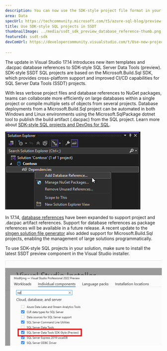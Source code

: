 ```yaml
---
description: You can now use the SDK-style project file format in your SQL Server Data Tools projects with enhanced SQL debugging and schema comparison capabilities.
area: Data
specUrl: https://techcommunity.microsoft.com/t5/azure-sql-blog/preview-release-of-sdk-style-sql-projects-in-visual-studio-2022/ba-p/4240616
title: Use SDK-style SQL projects in SSDT
thumbnailImage: ../media/ssdt_sdk_preview_database_reference-thumb.png
featureId: ssdt-sdk
devComUrl: https://developercommunity.visualstudio.com/t/Use-new-project-file-format-for-sqlproj/480461

---
```



The update in Visual Studio 17.14 introduces new item templates and .dacpac database references to SDK-style SQL Server Data Tools (preview). SDK-style SSDT SQL projects are based on the Microsoft.Build.Sql SDK, which provides cross-platform support and improved CI/CD capabilities for SQL Server Data Tools (SSDT) projects.

With less verbose project files and database references to NuGet packages, teams can collaborate more efficiently on large databases within a single project or compile multiple sets of objects from several projects. Database deployments from a Microsoft.Build.Sql project can be automated in both Windows and Linux environments using the Microsoft.SqlPackage dotnet tool to publish the build artifact (.dacpac) from the SQL project. Learn more about [SDK-style SQL projects and DevOps for SQL](https://aka.ms/sqlprojects).

![Adding a database reference in SDK-style SQL Server Data Tools](../media/ssdt_sdk_preview_database_reference.png)

In 17.14, [database references](https://learn.microsoft.com/sql/tools/sql-database-projects/concepts/database-references?pivots=sq1-visual-studio-sdk) have been expanded to support project and .dacpac artifact references. Support for database references as package references will be available in a future release. A recent update to the [slngen solution file generator](https://github.com/microsoft/slngen) also added support for Microsoft.Build.Sql projects, enabling the management of large solutions programmatically.

To use SDK-style SQL projects in your solution, make sure to install the latest SSDT preview component in the Visual Studio installer.

![Installer enable preview SSDT feature](../media/ssdt_preview_installer.png)

